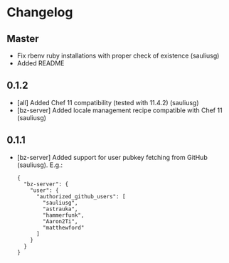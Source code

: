# Changelog

## Master

* Fix rbenv ruby installations with proper check of existence (sauliusg)
* Added README

## 0.1.2

* [all] Added Chef 11 compatibility (tested with 11.4.2) (sauliusg)
* [bz-server] Added locale management recipe compatible with Chef 11 (sauliusg)

## 0.1.1

* [bz-server] Added support for user pubkey fetching from GitHub (sauliusg). E.g.:

    ```
    {
      "bz-server": {
        "user": {
          "authorized_github_users": [
            "sauliusg",
            "astrauka",
            "hammerfunk",
            "Aaron2Ti",
            "matthewford"
          ]
        }
      }
    }
    ```
